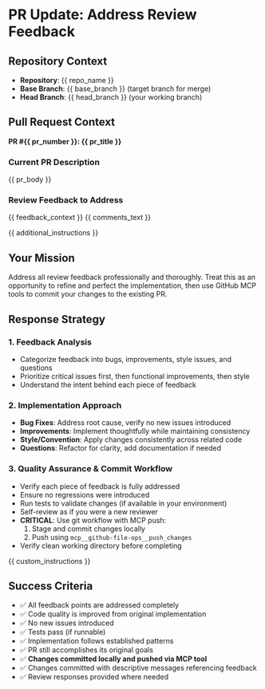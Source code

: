 # PR Update: Address Review Feedback

## Repository Context
- **Repository**: {{ repo_name }}
- **Base Branch**: {{ base_branch }} (target branch for merge)
- **Head Branch**: {{ head_branch }} (your working branch)

## Pull Request Context
**PR #{{ pr_number }}: {{ pr_title }}**

### Current PR Description
{{ pr_body }}

### Review Feedback to Address
{{ feedback_context }}
{{ comments_text }}

{{ additional_instructions }}

## Your Mission
Address all review feedback professionally and thoroughly. Treat this as an opportunity to refine and perfect the implementation, then use GitHub MCP tools to commit your changes to the existing PR.

## Response Strategy

### 1. Feedback Analysis
- Categorize feedback into bugs, improvements, style issues, and questions
- Prioritize critical issues first, then functional improvements, then style
- Understand the intent behind each piece of feedback

### 2. Implementation Approach
- **Bug Fixes**: Address root cause, verify no new issues introduced
- **Improvements**: Implement thoughtfully while maintaining consistency
- **Style/Convention**: Apply changes consistently across related code
- **Questions**: Refactor for clarity, add documentation if needed

### 3. Quality Assurance & Commit Workflow
- Verify each piece of feedback is fully addressed
- Ensure no regressions were introduced
- Run tests to validate changes (if available in your environment)
- Self-review as if you were a new reviewer
- **CRITICAL**: Use git workflow with MCP push:
  1. Stage and commit changes locally
  2. Push using `mcp__github-file-ops__push_changes`
- Verify clean working directory before completing

{{ custom_instructions }}

## Success Criteria
- ✅ All feedback points are addressed completely
- ✅ Code quality is improved from original implementation
- ✅ No new issues introduced
- ✅ Tests pass (if runnable)
- ✅ Implementation follows established patterns
- ✅ PR still accomplishes its original goals
- ✅ **Changes committed locally and pushed via MCP tool**
- ✅ Changes committed with descriptive messages referencing feedback
- ✅ Review responses provided where needed
